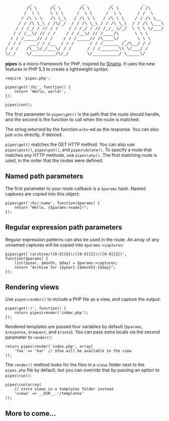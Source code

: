 <div style="font-family: Courier, Courier New; white-space: pre;">
         _        _          _          _           _        
        /\ \     /\ \       /\ \       /\ \        / /\      
       /  \ \    \ \ \     /  \ \     /  \ \      / /  \     
      / /\ \ \   /\ \_\   / /\ \ \   / /\ \ \    / / /\ \__  
     / / /\ \_\ / /\/_/  / / /\ \_\ / / /\ \_\  / / /\ \___\ 
    / / /_/ / // / /    / / /_/ / // /_/_ \/_/  \ \ \ \/___/ 
   / / /__\/ // / /    / / /__\/ // /____/\      \ \ \       
  / / /_____// / /    / / /_____// /\____\/  _    \ \ \      
 / / /   ___/ / /__  / / /      / / /______ /_/\__/ / /      
/ / /   /\__\/_/___\/ / /      / / /_______\\ \/___/ /       
\/_/    \/_________/\/_/       \/__________/ \_____\/        
</div>

**pipes** is a micro-framework for PHP, inspired by [Sinatra]. It uses the new
features in PHP 5.3 to create a lightweight syntax:

    require 'pipes.php';

    pipes\get('/hi', function() {
        return 'Hello, world!';
    });

    pipes\run();

The first parameter to `pipes\get()` is the path that the route should handle,
and the second is the function to call when the route is matched.

The string returned by the function `echo`-ed as the response. You can also just
`echo` directly, if desired.

`pipes\get()` matches the GET HTTP method. You can also use `pipes\post()`,
`pipes\put()`, and `pipes\delete()`. To specify a route that matches any HTTP
methods, use `pipes\any()`. The first matching route is used, in the order that
the routes were defined.

## Named path parameters

The first parameter to your route callback is a `$params` hash. Named captures
are copied into this object:

    pipes\get('/hi/:name', function($params) {
        return "Hello, {$params->name}!";
    });

## Regular expression path parameters

Regular expression patterns can also be used in the route. An array of any
unnamed captures will be copied into `$params->captures`:

    pipes\get('/archive/([0-9]{4})/([0-9]{2})/([0-9]{2})', function($params) {
        list($year, $month, $day) = $params->captures;
        return "Archive for {$year}-{$month}-{$day}";
    });

## Rendering views

Use `pipes\render()` to include a PHP file as a view, and capture the output:

    pipes\get('/', function() {
        return pipes\render('index.php');
    });

Rendered templates are passed four variables by default (`$params`, `$response`,
`$request`, and `$route`). You can pass extra locals via the second parameter
to `render()`:

    return pipes\render('index.php', array(
        'foo' => 'bar' // $foo will be available to the view
    ));

The `render()` method looks for the files in a `views` folder next to the
`pipes.php` file by default, but you can override that by passing an option to
`pipes\run()`:

    pipes\run(array(
        // store views in a templates folder instead
        'views' => __DIR__.'/templates'
    ));

## More to come...

[Sinatra]: http://www.sinatrarb.com
